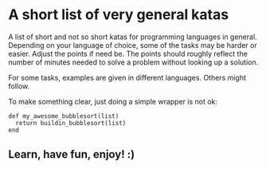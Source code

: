# A short list of very general katas

A list of short and not so short katas for programming languages in general. Depending on your language of choice, some of the tasks may be harder or easier. Adjust the points if need be. The points should roughly reflect the number of minutes needed to solve a problem without looking up a solution.

For some tasks, examples are given in different languages. Others might follow.

To make something clear, just doing a simple wrapper is not ok:
```
def my_awesome_bubblesort(list)
  return buildin_bubblesort(list)
end
```

## Learn, have fun, enjoy! :)
